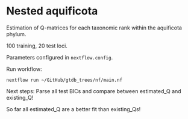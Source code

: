 # Nested aquificota  

Estimation of Q-matrices for each taxonomic rank within the aquificota phylum.  

100 training, 20 test loci.  

Parameters configured in `nextflow.config`.  

Run workflow:  
```
nextflow run ~/GitHub/gtdb_trees/nf/main.nf
```  

Next steps: Parse all test BICs and compare between estimated_Q and existing_Q!

So far all estimated_Q are a better fit than existing_Qs!
